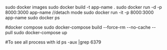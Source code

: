 sudo docker images
sudo docker build -t app-name .
sudo docker run -d -p 8000:3000 app-name //detach mode
sudo docker run -it -p 8000:3000 app-name
sudo docker ps

#docker compose
sudo docker-compose build --force-rm --no-cache --pull
sudo docker-compose up

#To see all process with id
ps -aux |grep 6379
